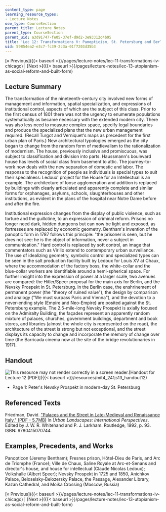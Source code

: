 ```yaml
---
content_type: page
learning_resource_types:
- Lecture Notes
ocw_type: CourseSection
parent_title: Lecture Notes
parent_type: CourseSection
parent_uid: a3d91747-fe05-37ef-d9d2-3e93312c4b95
title: 'Lec 12: Transformations V: Panopticism, St. Petersburg and Berlin'
uid: 59854ea2-e3c7-fc39-2c3a-01f7203d35b3
---
```


[« Previous]({{< baseurl >}}/pages/lecture-notes/lec-11-transformations-iv-chicago) | [Next »]({{< baseurl >}}/pages/lecture-notes/lec-13-utopianism-as-social-reform-and-built-form)

Lecture Summary
---------------

The transformation of the nineteenth-century city involved new forms of management and information, spatial specialization, and expressions of institutional control, aspects of which are the subject of this class. Prior to the first census of 1801 there was not the urgency to enumerate populations systematically as became necessary with the extended modern city. There was also less need to measure complex space, specify legal boundaries and produce the specialized plans that the new urban management required. (Recall Turgot and Verniquet's maps as precedent for the first urban plan of Paris.) New architectural typologies emerged as the city began to change from the random form of medievalism to the rationalization of modernism. The house, previously inclusive and promiscuous, was subject to classification and division into parts. Haussmann's boulevard house has levels of social class from basement to attic. The journey-to-work now deals with the new separation of domestic and labor. The response to the recognition of people as individuals is special types to suit their specialness: Ledoux' project for the House for an Intellectual is an example. The architecture of loose agglomeration and addition is replaced by buildings with clearly articulated and apparently complete and similar forms for orphanages, asylums, schools, slaughterhouses and other institutions, as evident in the plans of the hospital near Notre Dame before and after the fire.

Institutional expression changes from the display of public violence, such as torture and the guillotine, to an expression of criminal reform. Prisons no longer need dark, hidden dungeons but can now be light and exposed, as fortresses are replaced by economic geometry. Bentham's invention of the panoptic form in 1787 follows this principle: "the prisoner is seen, but he does not see: he is the object of information, never a subject in communication." Hard control is replaced by soft control, an image that commentators such as Virilio extend to contemporary urban surveillance. The use of idealizing geometry, symbolic control and specialized types can be seen in the salt production facility built by Ledoux for Louis XV at Chaux, where the accommodation of the factory boss, the white-collar and the blue-collar workers are identifiable around a hemi-spherical space. For further insight into the expression of power at a larger scale, two avenues are compared: the Hitler/Speer proposal for the main axis for Berlin, and the Nevsky Prospekt in St. Petersburg. In the Berlin case, the enshrinement of permanent power (the "theory of ruined value"), the design by comparison and analogy ("We must surpass Paris and Vienna"), and the devotion to a never-ending style (Empire and Neo-Empire) are posited against the St. Petersburg example. The 2.5-mile-long Nevsky Prospekt is axially focused on the Admiralty Building, the façades represent an apparently random mixture of palaces, churches, government buildings, department and book stores, and libraries (almost the whole city is represented on the road), the architecture of the street is strong but not exceptional, and the street displays its capacity to change and incorporate the memory of change over time (the Barricada cinema now at the site of the bridge revolutionaries in 1917).

Handout
-------

![This resource may not render correctly in a screen reader.](/images/inacessible.gif)[Handout for Lecture 12 (PDF)]({{< baseurl >}}/resources/mit4_241js13_handout12)

*   Page 1: Peter's Nevsky Prospekt in modern-day St. Petersburg

Referenced Texts
----------------

Friedman, David. ["Palaces and the Street in Late-Medieval and Renaissance Italy." (PDF - 5.7MB)](https://architecture.mit.edu/sites/architecture.mit.edu/files/attachments/publication/palaces_1-up_enlarged.pdf) In _Urban Landscapes: International Perspectives_. Edited by J. W. R. Whitehand and P. J. Larkham. Routledge, 1992, p. 93. ISBN: 9780415070744.

Examples, Precedents, and Works
-------------------------------

Panopticon (Jeremy Bentham); Fresnes prison, Hôtel-Dieu de Paris, and Arc de Triomphe (France); Ville de Chaux, Saline Royale at Arc-et-Senans and director's house, and house for intellectual (Claude Nicolas Ledoux); Volkshalle (Albert Speer); Nevsky Prospekt in 1725 and 1850, Anichkov Palace, Beloselsky-Belozersky Palace, the Passage, Alexander Library, Kazan Cathedral, and Moika Crossing (Moscow, Russia)

[« Previous]({{< baseurl >}}/pages/lecture-notes/lec-11-transformations-iv-chicago) | [Next »]({{< baseurl >}}/pages/lecture-notes/lec-13-utopianism-as-social-reform-and-built-form)